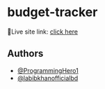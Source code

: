 # budget-tracker

🔴Live site link: [click here](https://nozibrock.github.io/budget-tracker/)

## Authors

- [@ProgrammingHero1](https://www.github.com/ProgrammingHero1)
- [@labibkhanofficialbd](https://github.com/nozibRock)
